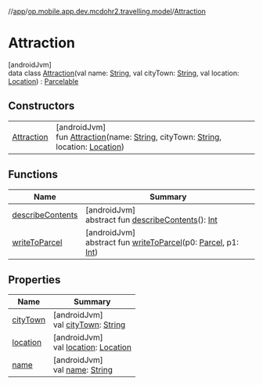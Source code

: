 //[app](../../../index.md)/[op.mobile.app.dev.mcdohr2.travelling.model](../index.md)/[Attraction](index.md)

# Attraction

[androidJvm]\
data class [Attraction](index.md)(val name: [String](https://kotlinlang.org/api/latest/jvm/stdlib/kotlin/-string/index.html), val cityTown: [String](https://kotlinlang.org/api/latest/jvm/stdlib/kotlin/-string/index.html), val location: [Location](../-location/index.md)) : [Parcelable](https://developer.android.com/reference/kotlin/android/os/Parcelable.html)

## Constructors

| | |
|---|---|
| [Attraction](-attraction.md) | [androidJvm]<br>fun [Attraction](-attraction.md)(name: [String](https://kotlinlang.org/api/latest/jvm/stdlib/kotlin/-string/index.html), cityTown: [String](https://kotlinlang.org/api/latest/jvm/stdlib/kotlin/-string/index.html), location: [Location](../-location/index.md)) |

## Functions

| Name | Summary |
|---|---|
| [describeContents](index.md#-1578325224%2FFunctions%2F-912451524) | [androidJvm]<br>abstract fun [describeContents](index.md#-1578325224%2FFunctions%2F-912451524)(): [Int](https://kotlinlang.org/api/latest/jvm/stdlib/kotlin/-int/index.html) |
| [writeToParcel](index.md#-1754457655%2FFunctions%2F-912451524) | [androidJvm]<br>abstract fun [writeToParcel](index.md#-1754457655%2FFunctions%2F-912451524)(p0: [Parcel](https://developer.android.com/reference/kotlin/android/os/Parcel.html), p1: [Int](https://kotlinlang.org/api/latest/jvm/stdlib/kotlin/-int/index.html)) |

## Properties

| Name | Summary |
|---|---|
| [cityTown](city-town.md) | [androidJvm]<br>val [cityTown](city-town.md): [String](https://kotlinlang.org/api/latest/jvm/stdlib/kotlin/-string/index.html) |
| [location](location.md) | [androidJvm]<br>val [location](location.md): [Location](../-location/index.md) |
| [name](name.md) | [androidJvm]<br>val [name](name.md): [String](https://kotlinlang.org/api/latest/jvm/stdlib/kotlin/-string/index.html) |
